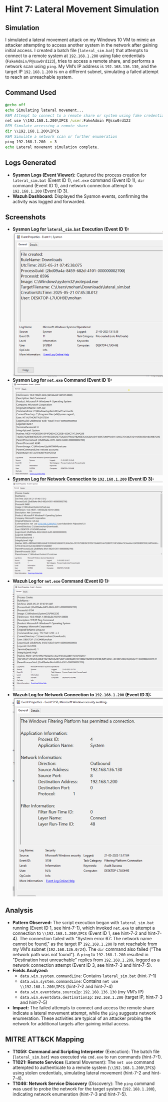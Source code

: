 # Hint 7: Lateral Movement Simulation

## Simulation
I simulated a lateral movement attack on my Windows 10 VM to mimic an attacker attempting to access another system in the network after gaining initial access. I created a batch file (`lateral_sim.bat`) that attempts to connect to a remote system at `192.168.1.200` using fake credentials (`FakeAdmin/P@ssw0rd123`), tries to access a remote share, and performs a network scan using `ping`. My VM’s IP address is `192.168.136.130`, and the target IP `192.168.1.200` is on a different subnet, simulating a failed attempt to reach an unreachable system.

## Command Used
```bat
@echo off
echo Simulating lateral movement...
REM Attempt to connect to a remote share or system using fake credentials
net use \\192.168.1.200\IPC$ /user:FakeAdmin P@ssw0rd123
REM Simulate accessing a remote share
dir \\192.168.1.200\IPC$
REM Simulate a network scan or further enumeration
ping 192.168.1.200 -n 3
echo Lateral movement simulation complete.
```

## Logs Generated
- **Sysmon Logs (Event Viewer):** Captured the process creation for `lateral_sim.bat` (Event ID 1), `net.exe` command (Event ID 1), `dir` command (Event ID 1), and network connection attempt to `192.168.1.200` (Event ID 3).  
- **Wazuh Dashboard:** Displayed the Sysmon events, confirming the activity was logged and forwarded.

## Screenshots
- **Sysmon Log for `lateral_sim.bat` Execution (Event ID 1):** ![Lateral Sim Log](../screenshots/hint-7-1.png)  
- **Sysmon Log for `net.exe` Command (Event ID 1):** ![Net.exe Log](../screenshots/hint-7-2.png)  
- **Sysmon Log for Network Connection to `192.168.1.200` (Event ID 3):** ![Network Connection Log](../screenshots/hint-7-3.png)  
- **Wazuh Log for `net.exe` Command (Event ID 1):** ![Wazuh Net.exe Log](../screenshots/hint-7-4.png)  
- **Wazuh Log for Network Connection to `192.168.1.200` (Event ID 3):** ![Wazuh Network Connection Log](../screenshots/hint-7-5.png)

## Analysis
- **Pattern Observed:** The script execution began with `lateral_sim.bat` running (Event ID 1, see hint-7-1), which invoked `net.exe` to attempt a connection to `\\192.168.1.200\IPC$` (Event ID 1, see hint-7-2 and hint-7-4). The connection failed with "System error 67: The network name cannot be found," as the target IP `192.168.1.200` is not reachable from my VM’s subnet (`192.168.136.0/24`). The `dir` command also failed ("The network path was not found"). A `ping` to `192.168.1.200` resulted in "Destination host unreachable" replies from `192.168.1.209`, logged as a network connection attempt (Event ID 3, see hint-7-3 and hint-7-5).  
- **Fields Analyzed:**  
  - `data.win.system.commandLine`: Contains `lateral_sim.bat` (hint-7-1)  
  - `data.win.system.commandLine`: Contains `net use \\192.168.1.200\IPC$` (hint-7-2 and hint-7-4)  
  - `data.win.eventdata.sourceIp`: `192.168.136.130` (my VM’s IP)  
  - `data.win.eventdata.destinationIp`: `192.168.1.200` (target IP, hint-7-3 and hint-7-5)  
- **Impact:** The failed attempts to connect and access the remote share indicate a lateral movement attempt, while the `ping` suggests network enumeration. These activities are typical of an attacker probing the network for additional targets after gaining initial access.

## MITRE ATT&CK Mapping
- **T1059: Command and Scripting Interpreter** (Execution): The batch file (`lateral_sim.bat`) was executed via `cmd.exe` to run commands (hint-7-1).  
- **T1021: Remote Services** (Lateral Movement): The `net use` command attempted to authenticate to a remote system (`\\192.168.1.200\IPC$`) using stolen credentials, simulating lateral movement (hint-7-2 and hint-7-4).  
- **T1046: Network Service Discovery** (Discovery): The `ping` command was used to probe the network for the target system (`192.168.1.200`), indicating network enumeration (hint-7-3 and hint-7-5).


